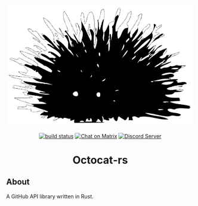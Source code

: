 <div align="center">

<img alt="Logo" src=".github/assets/octocat.png" width="500">

<a href="https://github.com/octocat-rs/octocat-rs/actions/workflows/build.yml"><img src="https://github.com/octocat-rs/octocat-rs/actions/workflows/build.yml/badge.svg?branch=main" alt="build status"></a>
<a href="https://matrix.to/#/#octocat:matrix.org" rel="noopener" target="_blank"><img src="https://img.shields.io/badge/Octocat-ffffff?style=flat&logo=Matrix&logoColor=black" alt="Chat on Matrix"></a>
<a href="https://discord.gg/Yq7aDSpfRg"> <img src="https://img.shields.io/discord/947629739219238962?label=&labelColor=6A7EC2&logo=discord&logoColor=ffffff&color=7389D8" alt="Discord Server"> </a>
  
# Octocat-rs

</div>

## About

A GitHub API library written in Rust.
